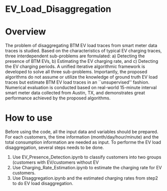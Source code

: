 # EV_Load_Disaggregation
# Overview
The problem of disaggregating BTM EV load traces from smart meter data traces is studied. Based on the characteristics of typical EV charging traces, three interdependent sub-problems are formulated: a) Detecting the presence of BTM EVs, b) Estimating the EV charging rate, and c) Detecting the EV charging periods. A unified iterative algorithmic framework is developed to solve all three sub-problems. Importantly, the proposed algorithms do not assume or utilize the knowledge of ground truth EV load traces but estimate BTM EV load traces in an ``unsupervised'' fashion. Numerical evaluation is conducted based on real-world 15-minute interval smart meter data collected from Austin, TX, and demonstrates great performance achieved by the proposed algorithms. 

# How to use
Before using the code, all the input data and variables should be prepared. 
For each customers, the time information (month/day/hour/minute) and the total consumption information are needed as input. To performe the EV load disaggregation, several steps needs to be done. 
1. Use EV_Presence_Detection.ipynb to classify customers into two groups (customers with EV/customers without EV
2. Use Charging_Rate_Estimation.ipynb to estimate the charging rate for EV customers. 
3. Use Disaggregation.ipynb and the estimated charging rates from step2 to do EV load disaggregation.
